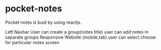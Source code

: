 # pocket-notes
Pocket notes is buid by using reactjs.

Left Navbar
 User can create a group(notes title)
 user can add notes in separate groups
 Responsive Website (mobile,tab)
 user can select choose for particular notes screen

